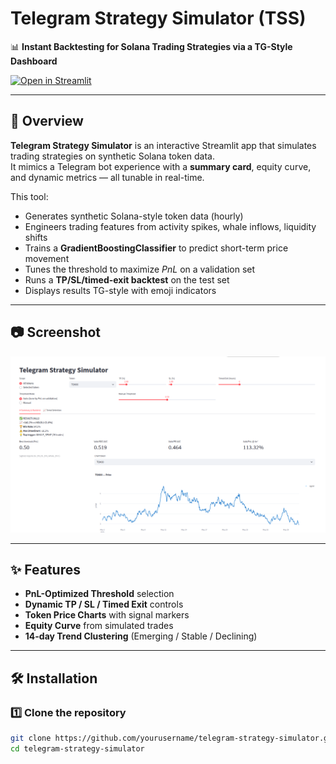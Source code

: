 # Telegram Strategy Simulator (TSS)  
📊 **Instant Backtesting for Solana Trading Strategies via a TG-Style Dashboard**  

[![Open in Streamlit](https://static.streamlit.io/badges/streamlit_badge_black_white.svg)](https://telegram-strategy-simulator-csyhcxe9xbkbgfmtr6qgzz.streamlit.app/)

---

## 🚀 Overview
**Telegram Strategy Simulator** is an interactive Streamlit app that simulates trading strategies on synthetic Solana token data.  
It mimics a Telegram bot experience with a **summary card**, equity curve, and dynamic metrics — all tunable in real-time.

This tool:
- Generates synthetic Solana-style token data (hourly)
- Engineers trading features from activity spikes, whale inflows, liquidity shifts
- Trains a **GradientBoostingClassifier** to predict short-term price movement
- Tunes the threshold to maximize *PnL* on a validation set
- Runs a **TP/SL/timed-exit backtest** on the test set
- Displays results TG-style with emoji indicators

---

## 📷 Screenshot
![App Screenshot](Screenshot.png)


---

## ✨ Features
- **PnL-Optimized Threshold** selection  
- **Dynamic TP / SL / Timed Exit** controls  
- **Token Price Charts** with signal markers  
- **Equity Curve** from simulated trades  
- **14-day Trend Clustering** (Emerging / Stable / Declining)  

---

## 🛠 Installation

### 1️⃣ Clone the repository
```bash
git clone https://github.com/yourusername/telegram-strategy-simulator.git
cd telegram-strategy-simulator

